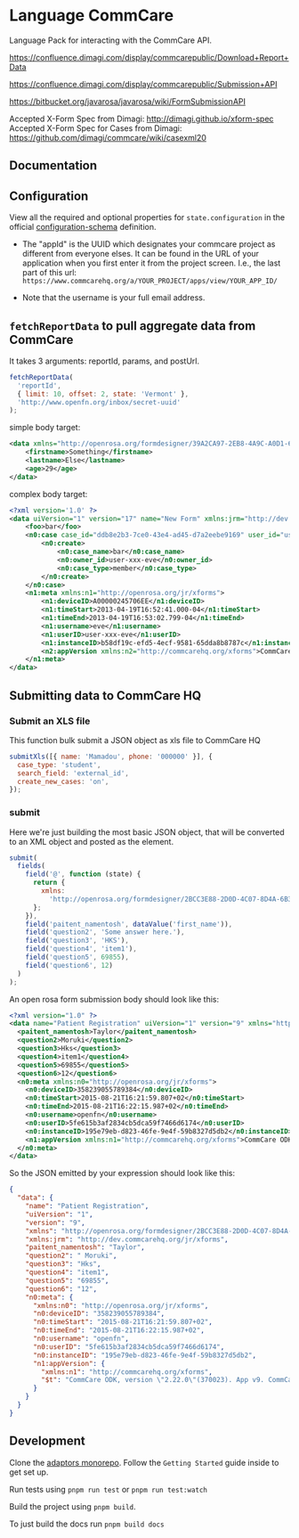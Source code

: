 # Language CommCare

Language Pack for interacting with the CommCare API.

https://confluence.dimagi.com/display/commcarepublic/Download+Report+Data

https://confluence.dimagi.com/display/commcarepublic/Submission+API

https://bitbucket.org/javarosa/javarosa/wiki/FormSubmissionAPI

Accepted X-Form Spec from Dimagi: http://dimagi.github.io/xform-spec Accepted
X-Form Spec for Cases from Dimagi:
https://github.com/dimagi/commcare/wiki/casexml20

## Documentation

## Configuration

View all the required and optional properties for `state.configuration` in the official [configuration-schema](https://github.com/OpenFn/adaptors/blob/main/packages/commcare/configuration-schema.json) definition.

- The "appId" is the UUID which designates your commcare project as different from
everyone elses. It can be found in the URL of your application when you first
enter it from the project screen. I.e., the last part of this url:
`https://www.commcarehq.org/a/YOUR_PROJECT/apps/view/YOUR_APP_ID/`

- Note that the username is your full email address.

## `fetchReportData` to pull aggregate data from CommCare

It takes 3 arguments: reportId, params, and postUrl.

```js
fetchReportData(
  'reportId',
  { limit: 10, offset: 2, state: 'Vermont' },
  'http://www.openfn.org/inbox/secret-uuid'
);
```

simple body target:

```xml
<data xmlns="http://openrosa.org/formdesigner/39A2CA97-2EB8-4A9C-A0D1-6AA666666A66">
    <firstname>Something</firstname>
    <lastname>Else</lastname>
    <age>29</age>
</data>
```

complex body target:

```xml
<?xml version='1.0' ?>
<data uiVersion="1" version="17" name="New Form" xmlns:jrm="http://dev.commcarehq.org/jr/xforms" xmlns="http://openrosa.org/formdesigner/1DFD8610-91E3-4409-BF8B-02D3B4FF3530">
    <foo>bar</foo>
    <n0:case case_id="ddb8e2b3-7ce0-43e4-ad45-d7a2eebe9169" user_id="user-xxx-eve" date_modified="2013-04-19T16:53:02.799-04" xmlns:n0="http://commcarehq.org/case/transaction/v2">
        <n0:create>
            <n0:case_name>bar</n0:case_name>
            <n0:owner_id>user-xxx-eve</n0:owner_id>
            <n0:case_type>member</n0:case_type>
        </n0:create>
    </n0:case>
    <n1:meta xmlns:n1="http://openrosa.org/jr/xforms">
        <n1:deviceID>A00000245706EE</n1:deviceID>
        <n1:timeStart>2013-04-19T16:52:41.000-04</n1:timeStart>
        <n1:timeEnd>2013-04-19T16:53:02.799-04</n1:timeEnd>
        <n1:username>eve</n1:username>
        <n1:userID>user-xxx-eve</n1:userID>
        <n1:instanceID>b58df19c-efd5-4ecf-9581-65dda8b8787c</n1:instanceID>
        <n2:appVersion xmlns:n2="http://commcarehq.org/xforms">CommCare ODK, version "2.4.1"(10083). App v19. CommCare Version 2.4. Build 10083, built on: March-12-2013</n2:appVersion>
    </n1:meta>
</data>
```

## Submitting data to CommCare HQ

### Submit an XLS file

This function bulk submit a JSON object as xls file to CommCare HQ

```js
submitXls([{ name: 'Mamadou', phone: '000000' }], {
  case_type: 'student',
  search_field: 'external_id',
  create_new_cases: 'on',
});
```

### submit

Here we're just building the most basic JSON object, that will be converted to
an XML object and posted as the <data /> element.

```js
submit(
  fields(
    field('@', function (state) {
      return {
        xmlns:
          'http://openrosa.org/formdesigner/2BCC3E88-2D0D-4C07-8D4A-6B372F3799D9',
      };
    }),
    field('paitent_namentosh', dataValue('first_name')),
    field('question2', 'Some answer here.'),
    field('question3', 'HKS'),
    field('question4', 'item1'),
    field('question5', 69855),
    field('question6', 12)
  )
);
```

An open rosa form submission body should look like this:

```xml
<?xml version="1.0" ?>
<data name="Patient Registration" uiVersion="1" version="9" xmlns="http://openrosa.org/formdesigner/2BCC3E88-2D0D-4C07-8D4A-6B372F3799D9" xmlns:jrm="http://dev.commcarehq.org/jr/xforms">
  <paitent_namentosh>Taylor</paitent_namentosh>
  <question2>Moruki</question2>
  <question3>Hks</question3>
  <question4>item1</question4>
  <question5>69855</question5>
  <question6>12</question6>
  <n0:meta xmlns:n0="http://openrosa.org/jr/xforms">
    <n0:deviceID>358239055789384</n0:deviceID>
    <n0:timeStart>2015-08-21T16:21:59.807+02</n0:timeStart>
    <n0:timeEnd>2015-08-21T16:22:15.987+02</n0:timeEnd>
    <n0:username>openfn</n0:username>
    <n0:userID>5fe615b3af2834cb5dca59f7466d6174</n0:userID>
    <n0:instanceID>195e79eb-d823-46fe-9e4f-59b8327d5db2</n0:instanceID>
    <n1:appVersion xmlns:n1="http://commcarehq.org/xforms">CommCare ODK, version &quot;2.22.0&quot;(370023). App v9. CommCare Version 2.22. Build 370023, built on: July-22-2015</n1:appVersion>
  </n0:meta>
</data>
```

So the JSON emitted by your expression should look like this:

```json
{
  "data": {
    "name": "Patient Registration",
    "uiVersion": "1",
    "version": "9",
    "xmlns": "http://openrosa.org/formdesigner/2BCC3E88-2D0D-4C07-8D4A-6B372F3799D9",
    "xmlns:jrm": "http://dev.commcarehq.org/jr/xforms",
    "paitent_namentosh": "Taylor",
    "question2": " Moruki",
    "question3": "Hks",
    "question4": "item1",
    "question5": "69855",
    "question6": "12",
    "n0:meta": {
      "xmlns:n0": "http://openrosa.org/jr/xforms",
      "n0:deviceID": "358239055789384",
      "n0:timeStart": "2015-08-21T16:21:59.807+02",
      "n0:timeEnd": "2015-08-21T16:22:15.987+02",
      "n0:username": "openfn",
      "n0:userID": "5fe615b3af2834cb5dca59f7466d6174",
      "n0:instanceID": "195e79eb-d823-46fe-9e4f-59b8327d5db2",
      "n1:appVersion": {
        "xmlns:n1": "http://commcarehq.org/xforms",
        "$t": "CommCare ODK, version \"2.22.0\"(370023). App v9. CommCare Version 2.22. Build 370023, built on: July-22-2015"
      }
    }
  }
}
```

## Development

Clone the [adaptors monorepo](https://github.com/OpenFn/adaptors). Follow the
`Getting Started` guide inside to get set up.

Run tests using `pnpm run test` or `pnpm run test:watch`

Build the project using `pnpm build`.

To just build the docs run `pnpm build docs`
